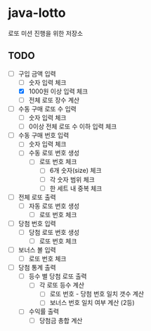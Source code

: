 # java-lotto
로또 미션 진행을 위한 저장소

## TODO
- [ ] 구입 금액 입력
    - [ ] 숫자 입력 체크
    - [x] 1000원 이상 입력 체크
    - [ ] 전체 로또 장수 계산
- [ ] 수동 구매 로또 수 입력
    - [ ] 숫자 입력 체크
    - [ ] 0이상 전체 로또 수 이하 입력 체크
- [ ] 수동 구매 번호 입력
    - [ ] 숫자 입력 체크
    - [ ] 수동 로또 번호 생성
        - [ ] 로또 번호 체크
            - [ ] 6개 숫자(size) 체크
            - [ ] 각 숫자 범위 체크
            - [ ] 한 세트 내 중복 체크
- [ ] 전체 로또 출력
    - [ ] 자동 로또 번호 생성
        - [ ] 로또 번호 체크
- [ ] 당첨 번호 입력
    - [ ] 당첨 로또 번호 생성
        - [ ] 로또 번호 체크
- [ ] 보너스 볼 입력
    - [ ] 로또 번호 체크
- [ ] 당첨 통계 출력
    - [ ] 등수 별 당첨 로또 출력
        - [ ] 각 로또 등수 계산
            - [ ] 로또 번호 - 당첨 번호 일치 갯수 계산
            - [ ] 보너스 번호 일치 여부 계산 (2등)
    - [ ] 수익률 출력
        - [ ] 당첨금 총합 계산